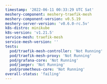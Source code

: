 ```yaml
---
timestamp: '2022-06-11 00:33:29 UTC Sat'
meshery-component: meshery-traefik-mesh
meshery-component-version: v0.5.19
meshery-server-version: 'v0.6.0-rc.5v'
k8s-distro: minikube
k8s-version: 'v1.21.5'
service-mesh: traefik-mesh
service-mesh-version: ''
tests:
  pod/traefik-mesh-controller: 'Not Running'
  pod/traefik-mesh-proxy: 'Not Running'
  pod/grafana-core: 'Not Running'
  pod/jaeger: 'Not Running'
  pod/prometheus-core: 'Not Running'
overall-status: 'failing'
---
```

